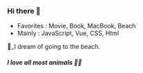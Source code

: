 ### Hi there 👋

- Favorites : Movie, Book, MacBook, Beach
- Mainly : JavaScript, Vue, CSS, Html

:palm_tree:_I dream of going to the beach.
##### I love all most animals :bear::yellow_heart:

<!--
**JiannKim/Jiannkim** is a ✨ _special_ ✨ repository because its `README.md` (this file) appears on your GitHub profile.

Here are some ideas to get you started:

- 🔭 I’m currently working on ...
- 🌱 I’m currently learning ...
- 👯 I’m looking to collaborate on ...
- 🤔 I’m looking for help with ...
- 💬 Ask me about ...
- 📫 How to reach me: ...
- 😄 Pronouns: ...
- ⚡ Fun fact: ...
-->
